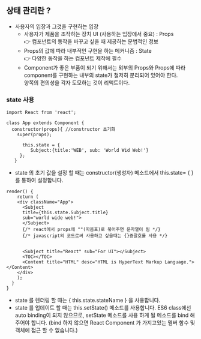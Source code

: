## 상태 관리란 ?

* 사용자의 입장과 그것을 구현하는 입장
   * 사용자가 제품을 조작하는 장치 UI (사용하는 입장에서 중요)  : Props <br>
  👉 컴포넌트의 동작을 바꾸고 싶을 때 제공하는 문법적인 정보
   * Props의 값에 따라 내부적인 구현을 하는 메커니즘 : State  <br>
  👉 다양한 동작을 하는 컴포넌트 제작에 필수
   * Component가 좋은 부품이 되기 위해서는 외부의 Props와 Props에 따라<br>
     component를 구현하는 내부의 state가 철저히 분리되어 있어야 한다.<br>
     양쪽의 편의성을 각자 도모하는 것이 리액트이다. 

### state 사용

```
import React from 'react';

class App extends Component {
  constructor(props){ //constructor 초기화
    super(props); 
    
      this.state = {
         Subject:{title:'WEB', sub: 'World Wid Web!'}
     };
   }
```
  * state 의 초기 값을 설정 할 때는 constructor(생성자) 메소드에서 this.state= { } 를 통하여 설정합니다.

```
render() {
    return (
    <div className="App">
      <Subject 
      title={this.state.Subject.title}
      sub="world wide web!">
      </Subject>
      {/* react에서 props에 ""(따옴표)로 묶어주면 문자열이 됨 */}
      {/* javascript의 코드로써 사용하고 싶을때는 {}중괄호를 사용 */}


      <Subject title="React" sub="For UI"></Subject>
      <TOC></TOC>
      <Content title="HTML" desc="HTML is HyperText Markup Language."></Content>
    </div>
    );
  }
}
```
  * state 를 렌더링 할 때는 { this.state.stateName } 을 사용합니다.
  * state 를 업데이트 할 때는 this.setState() 메소드를 사용합니다. 
  ES6 class에선 auto binding이 되지 않으므로, setState 메소드를 사용 하게 될 메소드를 bind 해주어야 합니다. 
  (bind 하지 않으면 React Component 가 가지고있는 멤버 함수 및 객체에 접근 할 수 없습니다.)

